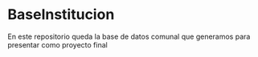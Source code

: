 # BaseInstitucion
En este repositorio queda la base de datos comunal que generamos para presentar como proyecto final
